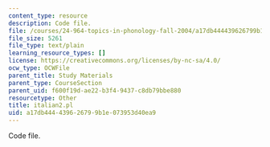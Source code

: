 ```yaml
---
content_type: resource
description: Code file.
file: /courses/24-964-topics-in-phonology-fall-2004/a17db444439626799b1e073953d40ea9_italian2.pl
file_size: 5261
file_type: text/plain
learning_resource_types: []
license: https://creativecommons.org/licenses/by-nc-sa/4.0/
ocw_type: OCWFile
parent_title: Study Materials
parent_type: CourseSection
parent_uid: f600f19d-ae22-b3f4-9437-c8db79bbe880
resourcetype: Other
title: italian2.pl
uid: a17db444-4396-2679-9b1e-073953d40ea9
---
```

Code file.